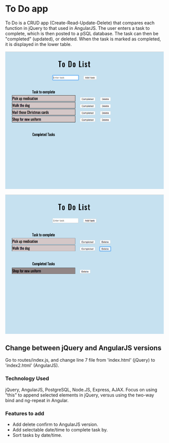 # To Do app
To Do is a CRUD app (Create-Read-Update-Delete) that compares each function in jQuery to that used in AngularJS. The user enters a task to complete, which is then posted to a pSQL database. The task can then be "completed" (updated), or deleted. When the task is marked as completed, it is displayed in the lower table.

<p>
    <img src="images/1.png" width="600px">
</p>
<p>
    <img src="images/2.png" width="600px">
</p>

## Change between jQuery and AngularJS versions
Go to routes/index.js, and change line 7 file from 'index.html' (jQuery) to 'index2.html' (AngularJS).

### Technology Used
jQuery, AngularJS, PostgreSQL, Node.JS, Express, AJAX. Focus on using "this" to append selected elements in jQuery, versus using the two-way bind and ng-repeat in Angular.

### Features to add
* Add delete confirm to AngularJS version.
* Add selectable date/time to complete task by.
* Sort tasks by date/time.